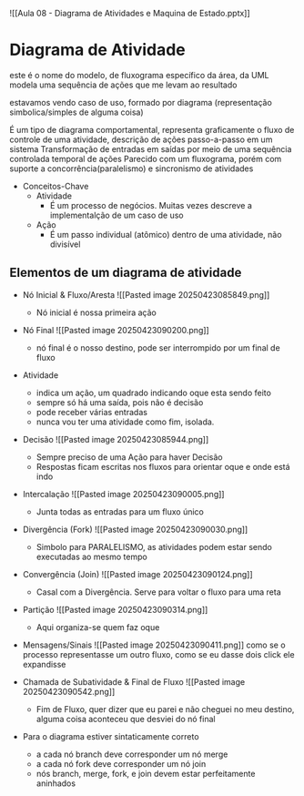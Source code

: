 
![[Aula 08 - Diagrama de Atividades e Maquina de Estado.pptx]]
# Diagrama de Atividade

este é o nome do modelo, de fluxograma específico da área, da UML 
modela uma sequência de ações que me levam ao resultado

estavamos vendo caso de uso, formado por diagrama (representação simbolica/simples de alguma coisa)

É um tipo de diagrama comportamental, representa graficamente o fluxo de controle de uma atividade, descrição de ações passo-a-passo em um sistema
Transformação de entradas em saídas por meio de uma sequência controlada temporal de ações Parecido com um fluxograma, porém com suporte a concorrência(paralelismo) e sincronismo de atividades

- Conceitos-Chave
	- Atividade
		- É um processo de negócios. Muitas vezes descreve a implementalção de um caso de uso 
	- Ação
		- É um passo individual (atômico) dentro de uma atividade, não divisível

## Elementos de um diagrama de atividade
- Nó Inicial & Fluxo/Aresta
	![[Pasted image 20250423085849.png]]
	- Nó inicial é nossa primeira ação
- Nó Final
	![[Pasted image 20250423090200.png]]
	- nó final é o nosso destino, pode ser interrompido por um final de fluxo
- Atividade
	- indica um ação, um quadrado indicando oque esta sendo feito
	- sempre só há uma saída, pois não é decisão
	- pode receber várias entradas
	- nunca vou ter uma atividade como fim, isolada.
- Decisão
	![[Pasted image 20250423085944.png]]
	- Sempre preciso de uma Ação para haver Decisão
	- Respostas ficam escritas nos fluxos para orientar oque e onde está indo
- Intercalação
	![[Pasted image 20250423090005.png]]
	- Junta todas as entradas para um fluxo único
- Divergência (Fork)
	![[Pasted image 20250423090030.png]]
	- Simbolo para PARALELISMO, as atividades podem estar sendo executadas ao mesmo tempo
- Convergência (Join)
	![[Pasted image 20250423090124.png]]
	- Casal com a Divergência. Serve para voltar o fluxo para uma reta 
- Partição
	![[Pasted image 20250423090314.png]]
	- Aqui organiza-se quem faz oque 
 - Mensagens/Sinais
	![[Pasted image 20250423090411.png]]
	como se o processo representasse um outro fluxo, como se eu dasse dois click ele expandisse
- Chamada de Subatividade & Final de Fluxo
	![[Pasted image 20250423090542.png]]
	- Fim de Fluxo, quer dizer que eu parei e não cheguei no meu destino, alguma coisa aconteceu que desviei do nó final

- Para o diagrama estiver sintaticamente correto
	- a cada nó branch deve corresponder um nó merge
	- a cada nó fork deve corresponder um nó join
	- nós branch, merge, fork, e join devem estar perfeitamente aninhados